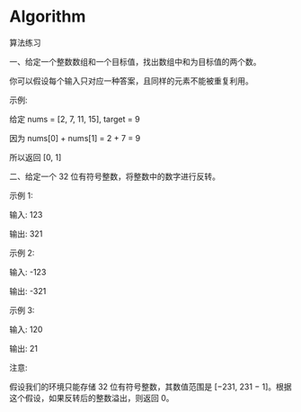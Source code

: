 # Algorithm
算法练习

一、给定一个整数数组和一个目标值，找出数组中和为目标值的两个数。

你可以假设每个输入只对应一种答案，且同样的元素不能被重复利用。

示例:

给定 nums = [2, 7, 11, 15], target = 9

因为 nums[0] + nums[1] = 2 + 7 = 9

所以返回 [0, 1]

二、给定一个 32 位有符号整数，将整数中的数字进行反转。

示例 1:

  输入: 123
  
  输出: 321
  
示例 2:

  输入: -123
  
  输出: -321
  
示例 3:

  输入: 120
  
  输出: 21
  
注意:

假设我们的环境只能存储 32 位有符号整数，其数值范围是 [−231,  231 − 1]。根据这个假设，如果反转后的整数溢出，则返回 0。
